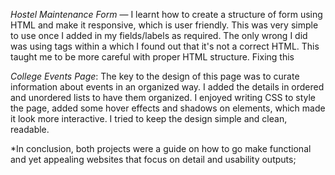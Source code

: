 *Hostel Maintenance Form*  — I learnt how to create a structure of form using HTML and make it responsive, which is user friendly. This was very simple to use once I added in my fields/labels as required. The only wrong I did was using tags within a which I found out that it's not a correct HTML. This taught me to be more careful with proper HTML structure. Fixing this

*College Events Page*: The key to the design of this page was to curate information about events in an organized way. I added the details in ordered and unordered lists to have them organized. I enjoyed writing CSS to style the page, added some hover effects and shadows on elements, which made it look more interactive. I tried to keep the design simple and clean, readable.

*In conclusion, both projects were a guide on how to go make functional and yet appealing websites that focus on detail and usability outputs;